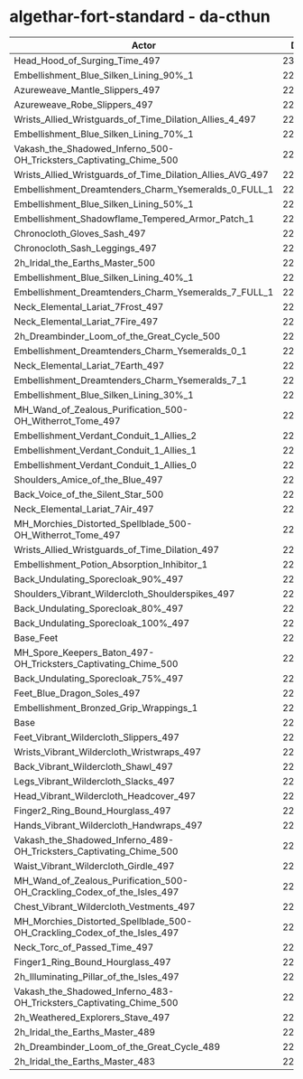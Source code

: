 # algethar-fort-standard - da-cthun
| Actor | DPS | Increase |
|---|:---:|:---:|
|Head_Hood_of_Surging_Time_497|230774|2.39%|
|Embellishment_Blue_Silken_Lining_90%_1|228722|1.48%|
|Azureweave_Mantle_Slippers_497|228420|1.34%|
|Azureweave_Robe_Slippers_497|228344|1.31%|
|Wrists_Allied_Wristguards_of_Time_Dilation_Allies_4_497|228256|1.27%|
|Embellishment_Blue_Silken_Lining_70%_1|227979|1.15%|
|Vakash_the_Shadowed_Inferno_500-OH_Tricksters_Captivating_Chime_500|227938|1.13%|
|Wrists_Allied_Wristguards_of_Time_Dilation_Allies_AVG_497|227770|1.05%|
|Embellishment_Dreamtenders_Charm_Ysemeralds_0_FULL_1|227320|0.85%|
|Embellishment_Blue_Silken_Lining_50%_1|227231|0.81%|
|Embellishment_Shadowflame_Tempered_Armor_Patch_1|227175|0.79%|
|Chronocloth_Gloves_Sash_497|227079|0.75%|
|Chronocloth_Sash_Leggings_497|227054|0.74%|
|2h_Iridal_the_Earths_Master_500|227003|0.71%|
|Embellishment_Blue_Silken_Lining_40%_1|226957|0.69%|
|Embellishment_Dreamtenders_Charm_Ysemeralds_7_FULL_1|226878|0.66%|
|Neck_Elemental_Lariat_7Frost_497|226848|0.64%|
|Neck_Elemental_Lariat_7Fire_497|226835|0.64%|
|2h_Dreambinder_Loom_of_the_Great_Cycle_500|226723|0.59%|
|Embellishment_Dreamtenders_Charm_Ysemeralds_0_1|226633|0.55%|
|Neck_Elemental_Lariat_7Earth_497|226555|0.51%|
|Embellishment_Dreamtenders_Charm_Ysemeralds_7_1|226514|0.50%|
|Embellishment_Blue_Silken_Lining_30%_1|226495|0.49%|
|MH_Wand_of_Zealous_Purification_500-OH_Witherrot_Tome_497|226461|0.47%|
|Embellishment_Verdant_Conduit_1_Allies_2|226458|0.47%|
|Embellishment_Verdant_Conduit_1_Allies_1|226436|0.46%|
|Embellishment_Verdant_Conduit_1_Allies_0|226387|0.44%|
|Shoulders_Amice_of_the_Blue_497|226354|0.43%|
|Back_Voice_of_the_Silent_Star_500|226317|0.41%|
|Neck_Elemental_Lariat_7Air_497|226267|0.39%|
|MH_Morchies_Distorted_Spellblade_500-OH_Witherrot_Tome_497|226223|0.37%|
|Wrists_Allied_Wristguards_of_Time_Dilation_497|225947|0.24%|
|Embellishment_Potion_Absorption_Inhibitor_1|225904|0.23%|
|Back_Undulating_Sporecloak_90%_497|225774|0.17%|
|Shoulders_Vibrant_Wildercloth_Shoulderspikes_497|225728|0.15%|
|Back_Undulating_Sporecloak_80%_497|225723|0.15%|
|Back_Undulating_Sporecloak_100%_497|225644|0.11%|
|Base_Feet|225640|0.11%|
|MH_Spore_Keepers_Baton_497-OH_Tricksters_Captivating_Chime_500|225590|0.09%|
|Back_Undulating_Sporecloak_75%_497|225575|0.08%|
|Feet_Blue_Dragon_Soles_497|225569|0.08%|
|Embellishment_Bronzed_Grip_Wrappings_1|225498|0.05%|
|Base|225395|0.00%|
|Feet_Vibrant_Wildercloth_Slippers_497|225392|0.00%|
|Wrists_Vibrant_Wildercloth_Wristwraps_497|225345|-0.02%|
|Back_Vibrant_Wildercloth_Shawl_497|225318|-0.03%|
|Legs_Vibrant_Wildercloth_Slacks_497|225285|-0.05%|
|Head_Vibrant_Wildercloth_Headcover_497|225260|-0.06%|
|Finger2_Ring_Bound_Hourglass_497|225256|-0.06%|
|Hands_Vibrant_Wildercloth_Handwraps_497|225225|-0.08%|
|Vakash_the_Shadowed_Inferno_489-OH_Tricksters_Captivating_Chime_500|225135|-0.12%|
|Waist_Vibrant_Wildercloth_Girdle_497|225134|-0.12%|
|MH_Wand_of_Zealous_Purification_500-OH_Crackling_Codex_of_the_Isles_497|225119|-0.12%|
|Chest_Vibrant_Wildercloth_Vestments_497|225043|-0.16%|
|MH_Morchies_Distorted_Spellblade_500-OH_Crackling_Codex_of_the_Isles_497|225011|-0.17%|
|Neck_Torc_of_Passed_Time_497|224843|-0.24%|
|Finger1_Ring_Bound_Hourglass_497|224403|-0.44%|
|2h_Illuminating_Pillar_of_the_Isles_497|224330|-0.47%|
|Vakash_the_Shadowed_Inferno_483-OH_Tricksters_Captivating_Chime_500|223901|-0.66%|
|2h_Weathered_Explorers_Stave_497|223401|-0.88%|
|2h_Iridal_the_Earths_Master_489|223093|-1.02%|
|2h_Dreambinder_Loom_of_the_Great_Cycle_489|222877|-1.12%|
|2h_Iridal_the_Earths_Master_483|221303|-1.82%|
